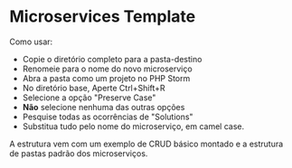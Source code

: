 # Microservices Template
Como usar:
- Copie o diretório completo para a pasta-destino
- Renomeie para o nome do novo microserviço
- Abra a pasta como um projeto no PHP Storm
- No diretório base, Aperte Ctrl+Shift+R
- Selecione a opção "Preserve Case"
- **Não** selecione nenhuma das outras opções
- Pesquise todas as ocorrências de "Solutions"
- Substitua tudo pelo nome do microserviço, em camel case.

A estrutura vem com um exemplo de CRUD básico montado e a estrutura de pastas padrão dos microserviços.
